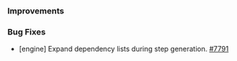 ### Improvements


### Bug Fixes

- [engine] Expand dependency lists during step generation.
  [#7791](https://github.com/pulumi/pulumi/pull/7791)
